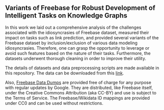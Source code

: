 
## Variants of Freebase for Robust Development of Intelligent Tasks on Knowledge Graphs

In this work we laid out a comprehensive analysis of the challenges associated with the idiosyncrasies of Freebase dataset, measured their impact on tasks such as link prediction, and provided several variants of the Freebase dataset by inclusion/exclusion of various data modeling idiosyncrasies. Therefore, one can grasp the opportunity to leverage or avoid such features based on the nature of their tasks. Furthermore, the datasets underwent thorough cleaning in order to improve their utility. 

The details of datasets and data preprocessing scripts are made available in this repository.
The data can be downloaded from this [link](https://www.dropbox.com/s/6dfwropwpllhnff/fbVar.zip?dl=0). 

Also, [Freebase Data Dumps](https://developers.google.com/freebase/data) are provided free of charge for any purpose with regular updates by Google. They are distributed, like Freebase itself, under the Creative Commons Attribution (aka CC-BY) and use is subject to the Terms of Service. The Freebase/Wikidata ID mappings are provided under CC0 and can be used without restrictions.


